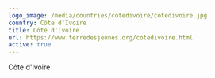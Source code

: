 ```yaml
---
logo_image: /media/countries/cotedivoire/cotedivoire.jpg
country: Côte d'Ivoire
title: Côte d'Ivoire
url: https://www.terredesjeunes.org/cotedivoire.html
active: true
---
```

Côte d'Ivoire